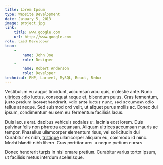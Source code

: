 ```yaml
---
title: Lorem Ipsum
type: Website Development
date: January 5, 2013
image: project.jpg
link:
    title: www.google.com
    url: http://www.google.com
role: Lead Developer
team:
    -
        name: John Doe
        role: Designer
    -
        name: Robert Anderson
        role: Developer
technical: PHP, Laravel, MySQL, React, Redux
---
```


Vestibulum eu augue tincidunt, accumsan arcu quis, molestie ante. Nunc [ultrices odio](#) luctus, consequat neque et, bibendum purus. Cras fermentum, justo pretium laoreet hendrerit, odio ante luctus nunc, sed accumsan odio tellus at neque. Sed euismod orci velit, ut aliquet purus mollis ac. Donec dui ipsum, condimentum eu sem eu, fermentum facilisis lacus.

Duis lacus erat, dapibus vehicula sodales ut, lacinia eget lorem. Duis pulvinar felis non pharetra accumsan. Aliquam ultrices accumsan mauris ac tempor. Phasellus ullamcorper elementum risus, vel sollicitudin dui. Curabitur ex nibh, [tristique](#) ullamcorper aliquam eu, commodo id nunc. Morbi blandit nibh libero. Cras porttitor arcu a neque pretium cursus.

Donec hendrerit turpis in nisl ornare pretium. Curabitur varius tortor ipsum, ut facilisis metus interdum scelerisque.
